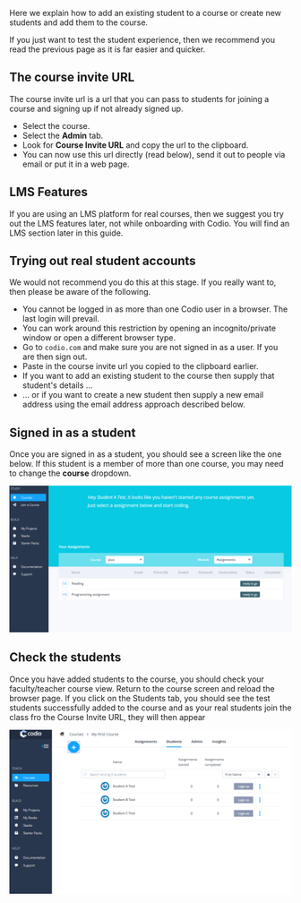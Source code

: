 Here we explain how to add an existing student to a course or create new students and add them to the course.

If you just want to test the student experience, then we recommend you read the previous page as it is far easier and quicker. 

## The course invite URL
The course invite url is a url that you can pass to students for joining a course and signing up if not already signed up.

- Select the course.
- Select the **Admin** tab. 
- Look for **Course Invite URL** and copy the url to the clipboard.
- You can now use this url directly (read below), send it out to people via email or put it in a web page.

## LMS Features
If you are using an LMS platform for real courses, then we suggest you try out the LMS features later, not while onboarding with Codio. You will find an LMS section later in this guide.

## Trying out real student accounts
We would not recommend you do this at this stage. If you really want to, then please be aware of the following.

- You cannot be logged in as more than one Codio user in a browser. The last login will prevail.
- You can work around this restriction by opening an incognito/private window or open a different browser type.
- Go to `codio.com` and make sure you are not signed in as a user. If you are then sign out.
- Paste in the course invite url you copied to the clipboard earlier.
- If you want to add an existing student to the course then supply that student's details ...
- ... or if you want to create a new student then supply a new email address using the email address approach described below.


## Signed in as a student
Once you are signed in as a student, you should see a screen like the one below. If this student is a member of more than one course, you may need to change the **course** dropdown.

![](.guides/img/joined-class.png)

## Check the students
Once you have added students to the course, you should check your faculty/teacher course view. Return to the course screen and reload the browser page. If you click on the Students tab, you should see the test students successfully added to the course and as your real students join the class fro the Course Invite URL, they will then appear

![](.guides/img/students-unit.png)